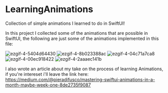 # LearningAnimations
Collection of simple animations I learned to do in SwiftUI!

In this project I collected some of the animations that are possible in SwiftUI, the following are just some of the animations implemented in this file:



![ezgif-4-5404d64430](https://user-images.githubusercontent.com/94469162/161580978-8fb209af-b522-47ed-b05c-c6982e4da9a2.gif)
![ezgif-4-8b023388ac](https://user-images.githubusercontent.com/94469162/161580982-3c470638-864e-4822-9ec6-2ba8efa775b0.gif)
![ezgif-4-04c71a7ca8](https://user-images.githubusercontent.com/94469162/161580991-6178b18f-adfe-4ac5-9fd5-f8562e231879.gif)
![ezgif-4-00ec918422](https://user-images.githubusercontent.com/94469162/161581000-10353eeb-92cb-47c7-9537-6113a796e1a5.gif)
![ezgif-4-2aaaec141b](https://user-images.githubusercontent.com/94469162/161580997-f26ad40b-8835-4d32-8753-67d6c8928553.gif)



 I also wrote an article about my take on the process of learning Animations,
 if you're intereset i'll leave the link here:
 https://medium.com/@pieradifusco/mastering-swiftui-animations-in-a-month-maybe-week-one-8de2735f9087
